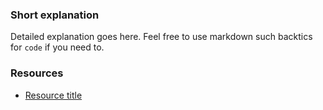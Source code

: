### Short explanation

Detailed explanation goes here. Feel free to use markdown such backtics for `code` if you need to.

### Resources
<!-- Whenever possible, include the links to more advanced guide-->
* [Resource title](https://)

<!-- category: (0, 1, 2)-->
<!-- available categories:
    0: accessibility rules that everyone should follow with no exception
    1: accessibility tips that make outstanding user experience
    2: facts about designing for accessibility, testing etc.
-->